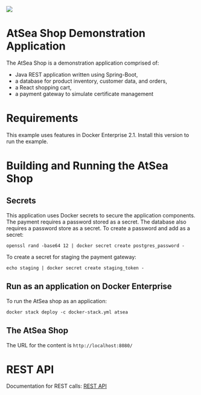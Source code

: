 ![](atsea_store.png)
#  AtSea Shop Demonstration Application

The AtSea Shop is a demonstration application comprised of: 

* Java REST application written using Spring-Boot, 
* a database for product inventory, customer data, and orders,
* a React shopping cart,
* a payment gateway to simulate certificate management

# Requirements

This example uses features in Docker Enterprise 2.1. Install this version to run the example.

# Building and Running the AtSea Shop

## Secrets

This application uses Docker secrets to secure the application components. The payment requires a password stored as a secret. The database also requires a password store as a secret. To create a password and add as a secret:

```
openssl rand -base64 12 | docker secret create postgres_password -
```

To create a secret for staging the payment gateway:

```
echo staging | docker secret create staging_token - 
```

## Run as an application on Docker Enterprise

To run the AtSea shop as an application:
```
docker stack deploy -c docker-stack.yml atsea
```

## The AtSea Shop 

The URL for the content is `http://localhost:8080/`

# REST API

Documentation for REST calls: [REST API](./REST.md)


